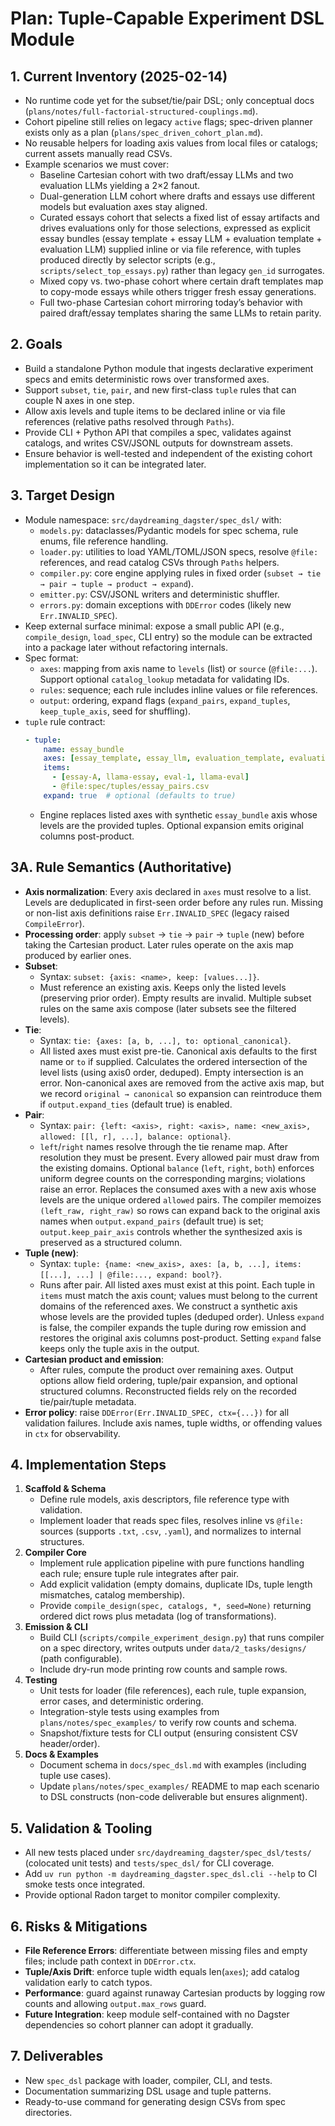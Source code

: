 # Plan: Tuple-Capable Experiment DSL Module

## 1. Current Inventory (2025-02-14)
- No runtime code yet for the subset/tie/pair DSL; only conceptual docs (`plans/notes/full-factorial-structured-couplings.md`).
- Cohort pipeline still relies on legacy `active` flags; spec-driven planner exists only as a plan (`plans/spec_driven_cohort_plan.md`).
- No reusable helpers for loading axis values from local files or catalogs; current assets manually read CSVs.
- Example scenarios we must cover:
  * Baseline Cartesian cohort with two draft/essay LLMs and two evaluation LLMs yielding a 2×2 fanout.
  * Dual-generation LLM cohort where drafts and essays use different models but evaluation axes stay aligned.
  * Curated essays cohort that selects a fixed list of essay artifacts and drives evaluations only for those selections, expressed as explicit essay bundles (essay template + essay LLM + evaluation template + evaluation LLM) supplied inline or via file reference, with tuples produced directly by selector scripts (e.g., `scripts/select_top_essays.py`) rather than legacy `gen_id` surrogates.
  * Mixed copy vs. two-phase cohort where certain draft templates map to copy-mode essays while others trigger fresh essay generations.
  * Full two-phase Cartesian cohort mirroring today’s behavior with paired draft/essay templates sharing the same LLMs to retain parity.

## 2. Goals
- Build a standalone Python module that ingests declarative experiment specs and emits deterministic rows over transformed axes.
- Support `subset`, `tie`, `pair`, and new first-class `tuple` rules that can couple N axes in one step.
- Allow axis levels and tuple items to be declared inline or via file references (relative paths resolved through `Paths`).
- Provide CLI + Python API that compiles a spec, validates against catalogs, and writes CSV/JSONL outputs for downstream assets.
- Ensure behavior is well-tested and independent of the existing cohort implementation so it can be integrated later.

## 3. Target Design
- Module namespace: `src/daydreaming_dagster/spec_dsl/` with:
  - `models.py`: dataclasses/Pydantic models for spec schema, rule enums, file reference handling.
  - `loader.py`: utilities to load YAML/TOML/JSON specs, resolve `@file:` references, and read catalog CSVs through `Paths` helpers.
  - `compiler.py`: core engine applying rules in fixed order (`subset → tie → pair → tuple → product → expand`).
  - `emitter.py`: CSV/JSONL writers and deterministic shuffler.
  - `errors.py`: domain exceptions with `DDError` codes (likely new `Err.INVALID_SPEC`).
- Keep external surface minimal: expose a small public API (e.g., `compile_design`, `load_spec`, CLI entry) so the module can be extracted into a package later without refactoring internals.
- Spec format:
  - `axes`: mapping from axis name to `levels` (list) or `source` (`@file:...`). Support optional `catalog_lookup` metadata for validating IDs.
  - `rules`: sequence; each rule includes inline values or file references.
  - `output`: ordering, expand flags (`expand_pairs`, `expand_tuples`, `keep_tuple_axis`, seed for shuffling).
- `tuple` rule contract:
  ```yaml
  - tuple:
      name: essay_bundle
      axes: [essay_template, essay_llm, evaluation_template, evaluation_llm]
      items:
        - [essay-A, llama-essay, eval-1, llama-eval]
        - @file:spec/tuples/essay_pairs.csv
      expand: true  # optional (defaults to true)
  ```
  - Engine replaces listed axes with synthetic `essay_bundle` axis whose levels are the provided tuples. Optional expansion emits original columns post-product.

## 3A. Rule Semantics (Authoritative)
- **Axis normalization**: Every axis declared in `axes` must resolve to a list. Levels are deduplicated in first-seen order before any rules run. Missing or non-list axis definitions raise `Err.INVALID_SPEC` (legacy raised `CompileError`).
- **Processing order**: apply `subset` → `tie` → `pair` → `tuple` (new) before taking the Cartesian product. Later rules operate on the axis map produced by earlier ones.
- **Subset**:
  - Syntax: `subset: {axis: <name>, keep: [values...]}`.
  - Must reference an existing axis. Keeps only the listed levels (preserving prior order). Empty results are invalid. Multiple subset rules on the same axis compose (later subsets see the filtered levels).
- **Tie**:
  - Syntax: `tie: {axes: [a, b, ...], to: optional_canonical}`.
  - All listed axes must exist pre-tie. Canonical axis defaults to the first name or `to` if supplied. Calculates the ordered intersection of the level lists (using axis0 order, deduped). Empty intersection is an error. Non-canonical axes are removed from the active axis map, but we record `original → canonical` so expansion can reintroduce them if `output.expand_ties` (default true) is enabled.
- **Pair**:
  - Syntax: `pair: {left: <axis>, right: <axis>, name: <new_axis>, allowed: [[l, r], ...], balance: optional}`.
  - `left`/`right` names resolve through the tie rename map. After resolution they must be present. Every allowed pair must draw from the existing domains. Optional `balance` (`left`, `right`, `both`) enforces uniform degree counts on the corresponding margins; violations raise an error. Replaces the consumed axes with a new axis whose levels are the unique ordered `allowed` pairs. The compiler memoizes `(left_raw, right_raw)` so rows can expand back to the original axis names when `output.expand_pairs` (default true) is set; `output.keep_pair_axis` controls whether the synthesized axis is preserved as a structured column.
- **Tuple (new)**:
  - Syntax: `tuple: {name: <new_axis>, axes: [a, b, ...], items: [[...], ...] | @file:..., expand: bool?}`.
  - Runs after pair. All listed axes must exist at this point. Each tuple in `items` must match the axis count; values must belong to the current domains of the referenced axes. We construct a synthetic axis whose levels are the provided tuples (deduped order). Unless `expand` is false, the compiler expands the tuple during row emission and restores the original axis columns post-product. Setting `expand` false keeps only the tuple axis in the output.
- **Cartesian product and emission**:
  - After rules, compute the product over remaining axes. Output options allow field ordering, tuple/pair expansion, and optional structured columns. Reconstructed fields rely on the recorded tie/pair/tuple metadata.
- **Error policy**: raise `DDError(Err.INVALID_SPEC, ctx={...})` for all validation failures. Include axis names, tuple widths, or offending values in `ctx` for observability.

## 4. Implementation Steps
1. **Scaffold & Schema**
   - Define rule models, axis descriptors, file reference type with validation.
   - Implement loader that reads spec files, resolves inline vs `@file:` sources (supports `.txt`, `.csv`, `.yaml`), and normalizes to internal structures.
2. **Compiler Core**
   - Implement rule application pipeline with pure functions handling each rule; ensure tuple rule integrates after pair.
   - Add explicit validation (empty domains, duplicate IDs, tuple length mismatches, catalog membership).
   - Provide `compile_design(spec, catalogs, *, seed=None)` returning ordered dict rows plus metadata (log of transformations).
3. **Emission & CLI**
   - Build CLI (`scripts/compile_experiment_design.py`) that runs compiler on a spec directory, writes outputs under `data/2_tasks/designs/` (path configurable).
   - Include dry-run mode printing row counts and sample rows.
4. **Testing**
   - Unit tests for loader (file references), each rule, tuple expansion, error cases, and deterministic ordering.
   - Integration-style tests using examples from `plans/notes/spec_examples/` to verify row counts and schema.
   - Snapshot/fixture tests for CLI output (ensuring consistent CSV header/order).
5. **Docs & Examples**
   - Document schema in `docs/spec_dsl.md` with examples (including tuple use cases).
   - Update `plans/notes/spec_examples/` README to map each scenario to DSL constructs (non-code deliverable but ensures alignment).

## 5. Validation & Tooling
- All new tests placed under `src/daydreaming_dagster/spec_dsl/tests/` (colocated unit tests) and `tests/spec_dsl/` for CLI coverage.
- Add `uv run python -m daydreaming_dagster.spec_dsl.cli --help` to CI smoke tests once integrated.
- Provide optional Radon target to monitor compiler complexity.

## 6. Risks & Mitigations
- **File Reference Errors**: differentiate between missing files and empty files; include path context in `DDError.ctx`.
- **Tuple/Axis Drift**: enforce tuple width equals len(`axes`); add catalog validation early to catch typos.
- **Performance**: guard against runaway Cartesian products by logging row counts and allowing `output.max_rows` guard.
- **Future Integration**: keep module self-contained with no Dagster dependencies so cohort planner can adopt it gradually.

## 7. Deliverables
- New `spec_dsl` package with loader, compiler, CLI, and tests.
- Documentation summarizing DSL usage and tuple patterns.
- Ready-to-use command for generating design CSVs from spec directories.
